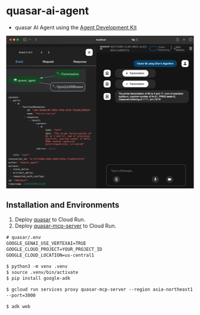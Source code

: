 # quasar-ai-agent

 * quasar AI Agent using the [Agent Development Kit](https://google.github.io/adk-docs/)

![factoring](factoring.png)

## Installation and Environments

 1. Deploy [quasar](https://github.com/itsubaki/quasar) to Cloud Run.
 1. Deploy [quasar-mcp-server](https://github.com/itsubaki/quasar-mcp-server) to Cloud Run.

```shell
# quasar/.env
GOOGLE_GENAI_USE_VERTEXAI=TRUE
GOOGLE_CLOUD_PROJECT=YOUR_PROJECT_ID
GOOGLE_CLOUD_LOCATION=us-central1
```

```shell
$ python3 -m venv .venv
$ source .venv/bin/activate
$ pip install google-adk
```

```shell
$ gcloud run services proxy quasar-mcp-server --region asia-northeast1 --port=3000
```

```shell
$ adk web
```
